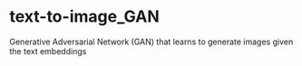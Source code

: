# text-to-image_GAN
Generative Adversarial Network (GAN) that learns to generate images given the text embeddings
